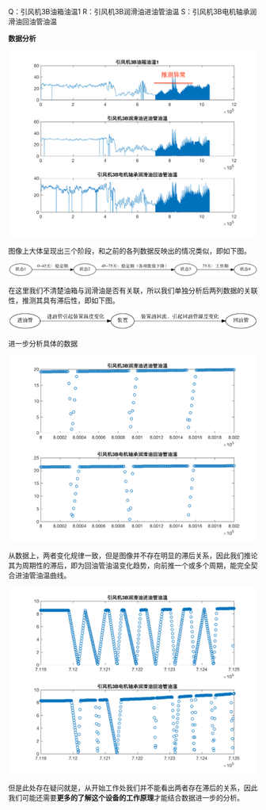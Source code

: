 Q：引风机3B油箱油温1
R：引风机3B润滑油进油管油温
S：引风机3B电机轴承润滑油回油管油温 

**数据分析**

![](Pic/3.png)

图像上大体呈现出三个阶段，和之前的各列数据反映出的情况类似，即如下图。



![](Pic/i.png)



在这里我们不清楚油箱与润滑油是否有关联，所以我们单独分析后两列数据的关联性，推测其具有滞后性，即如下图。



![](Pic/j.png)



进一步分析具体的数据

![](Pic/6.png)

从数据上，两者变化规律一致，但是图像并不存在明显的滞后关系，因此我们推论其为周期性的滞后，即为回油管油温变化趋势，向前推一个或多个周期，能完全契合进油管油温曲线。

![](Pic/7.png)

但是此处存在疑问就是，从开始工作处我们并不能看出两者存在滞后的关系，因此我们可能还需要**更多的了解这个设备的工作原理**才能结合数据进一步的分析。





